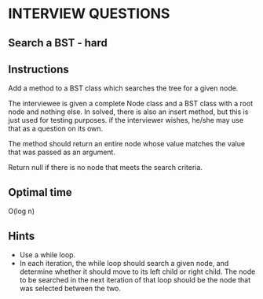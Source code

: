 # INTERVIEW QUESTIONS

## Search a BST - hard

## Instructions
Add a method to a BST class which searches the tree for a given node. 

The interviewee is given a complete Node class and a BST class with a root node and nothing else. In solved, there is also an insert method, but this is just used for testing purposes. if the interviewer wishes, he/she may use that as a question on its own.

The method should return an entire node whose value matches the value that was passed as an argument.

Return null if there is no node that meets the search criteria.

## Optimal time
O(log n)

## Hints
- Use a while loop. 
- In each iteration, the while loop should search a given node, and determine whether it should move to its left child or right child. The node to be searched in the next iteration of that loop should be the node that was selected between the two.

